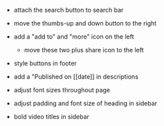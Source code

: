 - attach the search button to search bar
- move the thumbs-up and down button to the right
- add a "add to" and "more" icon on the left 
  - move these two plus share icon to the left

- style buttons in footer 
- add a "Published on [[date]] in descriptions
- adjust font sizes throughout page
- adjust padding and font size of heading in sidebar 
- bold video titles in sidebar